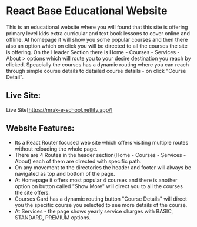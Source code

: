 # React Base Educational Website

This is an educational website where you will found that this site is offering primary level kids extra curricular and text book lessons to cover online and offline. At homepage it will show you some popular courses and then there also an option which on click you will be directed to all the courses the site is offering. On the Header Section there is Home - Courses - Services - About > options which will route you to your desire destination you reach by clicked. Speacially the courses has a dynamic routing where you can reach through simple course details to detailed course details - on click "Course Detail".

## Live Site:
Live Site[https://mrak-e-school.netlify.app/]

## Website Features:
* Its a React Router focused web site which offers visiting multiple routes without reloading the whole page.
* There are 4 Routes in the header section(Home - Courses - Services - About) each of them are directed with specific path.
* On any movement to the directories the header and footer will always be navigated as top and bottom of the page.
* At Homepage it offers most popular 4 courses and there is another option on button called "Show More" will direct you to all the courses the site offers.
* Courses Card has a dynamic routing button "Course Details" will direct you the specific course you selected to see more details of the course.
* At Services - the page shows yearly service charges with BASIC, STANDARD, PREMIUM options.
 
